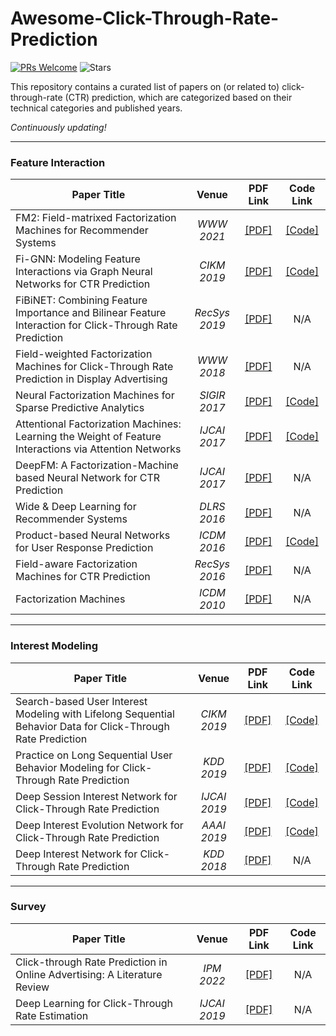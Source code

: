 # Awesome-Click-Through-Rate-Prediction
[![PRs Welcome](https://img.shields.io/badge/PRs-welcome-yellow.svg)](https://github.com/YuanchenBei/Awesome-Click-Through-Rate-Prediction) 
![Stars](https://img.shields.io/github/stars/YuanchenBei/Awesome-Click-Through-Rate-Prediction?color=green)

This repository contains a curated list of papers on (or related to) click-through-rate (CTR) prediction, which are categorized based on their technical categories and published years.

*Continuously updating!*

----

### Feature Interaction

| **Paper Title** | **Venue** | **PDF Link** | **Code Link** |
| --------------- | :--------: | :--------: | :--------: | 
| FM2: Field-matrixed Factorization Machines for Recommender Systems | _WWW 2021_ | [[PDF]](https://dl.acm.org/doi/pdf/10.1145/3442381.3449930) | [[Code]](https://github.com/yahoo/FmFM) |
| Fi-GNN: Modeling Feature Interactions via Graph Neural Networks for CTR Prediction | _CIKM 2019_ | [[PDF]](https://dl.acm.org/doi/pdf/10.1145/3357384.3357951) | [[Code]](https://github.com/JiangShaoYin/FIGNN) |
| FiBiNET: Combining Feature Importance and Bilinear Feature Interaction for Click-Through Rate Prediction | _RecSys 2019_ | [[PDF]](https://dl.acm.org/doi/pdf/10.1145/3298689.3347043) | N/A | 
| Field-weighted Factorization Machines for Click-Through Rate Prediction in Display Advertising | _WWW 2018_ | [[PDF]](https://dl.acm.org/doi/pdf/10.1145/3178876.3186040) | N/A |
| Neural Factorization Machines for Sparse Predictive Analytics | _SIGIR 2017_ | [[PDF]](https://dl.acm.org/doi/pdf/10.1145/3077136.3080777) | [[Code]](https://github.com/hexiangnan/neural_factorization_machine) |
| Attentional Factorization Machines: Learning the Weight of Feature Interactions via Attention Networks | _IJCAI 2017_ | [[PDF]](https://www.ijcai.org/proceedings/2017/0435.pdf) | [[Code]](https://github.com/hexiangnan/attentional_factorization_machine) |
| DeepFM: A Factorization-Machine based Neural Network for CTR Prediction | _IJCAI 2017_ | [[PDF]](https://www.ijcai.org/proceedings/2017/0239.pdf) | N/A |
| Wide & Deep Learning for Recommender Systems | _DLRS 2016_ | [[PDF]](https://dl.acm.org/doi/pdf/10.1145/2988450.2988454) | N/A |
| Product-based Neural Networks for User Response Prediction | _ICDM 2016_ | [[PDF]](https://arxiv.org/pdf/1611.00144.pdf) | [[Code]](https://github.com/Atomu2014/product-nets) |
| Field-aware Factorization Machines for CTR Prediction | _RecSys 2016_ | [[PDF]](https://dl.acm.org/doi/pdf/10.1145/2959100.2959134) | N/A |
| Factorization Machines | _ICDM 2010_ |[[PDF]](https://analyticsconsultores.com.mx/wp-content/uploads/2019/03/Factorization-Machines-Steffen-Rendle-Osaka-University-2010.pdf) | N/A |


----

### Interest Modeling

| **Paper Title** | **Venue** | **PDF Link** | **Code Link** |
| --------------- | :--------: | :--------: | :--------: | 
| Search-based User Interest Modeling with Lifelong Sequential Behavior Data for Click-Through Rate Prediction | _CIKM 2019_ | [[PDF]](https://dl.acm.org/doi/pdf/10.1145/3340531.3412744) | [[Code]](https://github.com/tttwwy/sim) |
| Practice on Long Sequential User Behavior Modeling for Click-Through Rate Prediction | _KDD 2019_ | [[PDF]](https://dl.acm.org/doi/pdf/10.1145/3292500.3330666) | [[Code]](https://github.com/UIC-Paper/MIMN) |
| Deep Session Interest Network for Click-Through Rate Prediction | _IJCAI 2019_ | [[PDF]](https://arxiv.org/pdf/1905.06482.pdf) | [[Code]](https://github.com/shenweichen/DSIN) |
| Deep Interest Evolution Network for Click-Through Rate Prediction | _AAAI 2019_ | [[PDF]](https://ojs.aaai.org/index.php/AAAI/article/download/4545/4423) | [[Code]](https://github.com/mouna99/dien) |
| Deep Interest Network for Click-Through Rate Prediction | _KDD 2018_ | [[PDF]](https://dl.acm.org/doi/pdf/10.1145/3219819.3219823) | N/A |

----

### Survey
| **Paper Title** | **Venue** | **PDF Link** | **Code Link** |
| --------------- | :--------: | :--------: | :--------: | 
| Click-through Rate Prediction in Online Advertising: A Literature Review | _IPM 2022_ | [[PDF]](https://arxiv.org/pdf/2202.10462.pdf) | N/A |
| Deep Learning for Click-Through Rate Estimation | _IJCAI 2019_ | [[PDF]](https://www.ijcai.org/proceedings/2021/0636.pdf) | N/A |


